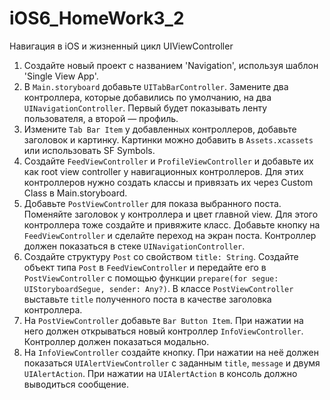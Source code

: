 # iOS6_HomeWork3_2
Навигация в iOS и жизненный цикл UIViewController

1. Создайте новый проект с названием 'Navigation', используя шаблон 'Single View App'. 
2. В `Main.storyboard` добавьте `UITabBarController`. Замените два контроллера, которые добавились по умолчанию, на два `UINavigationController`. Первый будет показывать ленту пользователя, а второй — профиль.
3. Измените `Tab Bar Item` у добавленных контроллеров, добавьте заголовок и картинку. Картинки можно добавить в `Assets.xcassets` или использовать SF Symbols.
4. Создайте `FeedViewController` и `ProfileViewController` и добавьте их как root view controller у навигационных контроллеров. Для этих контроллеров нужно создать классы и привязать их через Custom Class в Main.storyboard.
5. Добавьте `PostViewController` для показа выбранного поста. Поменяйте заголовок у контроллера и цвет главной view. Для этого контроллера тоже создайте и привяжите класс. Добавьте кнопку на `FeedViewController` и сделайте переход на экран поста. Контроллер должен показаться в стеке `UINavigationController`.
6. Создайте структуру `Post` со свойством `title: String`. Создайте объект типа `Post` в `FeedViewController` и передайте его в `PostViewController` с помощью функции `prepare(for segue: UIStoryboardSegue, sender: Any?)`. В классе `PostViewController` выставьте `title` полученного поста в качестве заголовка контроллера.
7. На `PostViewController` добавьте `Bar Button Item`. При нажатии на него должен открываться новый контроллер `InfoViewController`. Контроллер должен показаться модально.
8. На `InfoViewController` создайте кнопку. При нажатии на неё должен показаться `UIAlertViewController` с заданным `title`, `message` и двумя `UIAlertAction`. При нажатии на `UIAlertAction` в консоль должно выводиться сообщение.
